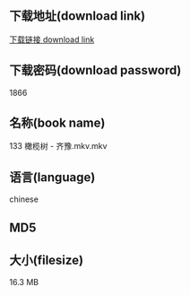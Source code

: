 ## 下载地址(download link)
[下载链接 download link](https://tutu365.netlify.app/?s=133+%E6%A9%84%E6%A6%84%E6%A0%91+-+%E9%BD%90%E8%B1%AB.mkv)

## 下载密码(download password)
1866

## 名称(book name)
133 橄榄树 - 齐豫.mkv.mkv

## 语言(language)
chinese

## MD5


## 大小(filesize)
16.3 MB
